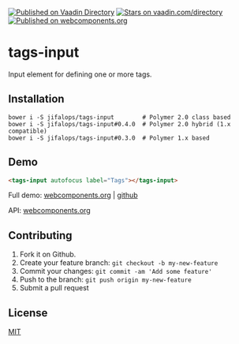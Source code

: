 [![Published on Vaadin  Directory](https://img.shields.io/badge/Vaadin%20Directory-published-00b4f0.svg)](https://vaadin.com/directory/component/jifalopstags-input)
[![Stars on vaadin.com/directory](https://img.shields.io/vaadin-directory/star/jifalopstags-input.svg)](https://vaadin.com/directory/component/jifalopstags-input)
[![Published on webcomponents.org](https://img.shields.io/badge/webcomponents.org-published-blue.svg)](https://www.webcomponents.org/element/jifalops/tags-input)

# tags-input
Input element for defining one or more tags.

## Installation
```
bower i -S jifalops/tags-input        # Polymer 2.0 class based
bower i -S jifalops/tags-input#0.4.0  # Polymer 2.0 hybrid (1.x compatible)
bower i -S jifalops/tags-input#0.3.0  # Polymer 1.x based
```

<!-- ## Usage -->


## Demo
<!--
```
<custom-element-demo>
  <template>
    <script src="../webcomponentsjs/webcomponents-lite.js"></script>
    <link rel="import" href="tags-input.html">
    <next-code-block></next-code-block>
  </template>
</custom-element-demo>
```
-->

```html
<tags-input autofocus label="Tags"></tags-input>
```

Full demo:
[webcomponents.org](https://www.webcomponents.org/element/jifalops/tags-input/demo/demo/index.html)
| [github](https://jifalops.github.io/tags-input/components/tags-input/demo/)

API: [webcomponents.org](https://www.webcomponents.org/element/jifalops/tags-input/tags-input)

## Contributing

1. Fork it on Github.
2. Create your feature branch: `git checkout -b my-new-feature`
3. Commit your changes: `git commit -am 'Add some feature'`
4. Push to the branch: `git push origin my-new-feature`
5. Submit a pull request

## License

[MIT](https://opensource.org/licenses/MIT)
